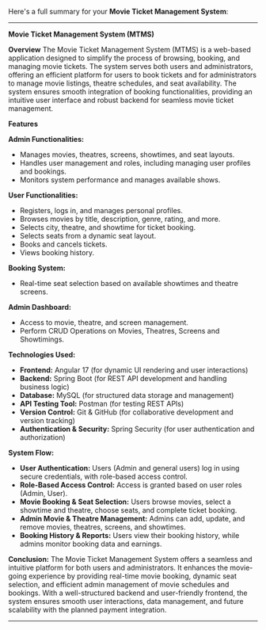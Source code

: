 Here's a full summary for your **Movie Ticket Management System**:

---

**Movie Ticket Management System (MTMS)**

**Overview**
The Movie Ticket Management System (MTMS) is a web-based application designed to simplify the process of browsing, booking, and managing movie tickets. The system serves both users and administrators, offering an efficient platform for users to book tickets and for administrators to manage movie listings, theatre schedules, and seat availability. The system ensures smooth integration of booking functionalities, providing an intuitive user interface and robust backend for seamless movie ticket management.

**Features**

**Admin Functionalities:**

* Manages movies, theatres, screens, showtimes, and seat layouts.
* Handles user management and roles, including managing user profiles and bookings.
* Monitors system performance and manages available shows.

**User Functionalities:**

* Registers, logs in, and manages personal profiles.
* Browses movies by title, description, genre, rating, and more.
* Selects city, theatre, and showtime for ticket booking.
* Selects seats from a dynamic seat layout.
* Books and cancels tickets.
* Views booking history.

**Booking System:**

* Real-time seat selection based on available showtimes and theatre screens.

**Admin Dashboard:**

* Access to movie, theatre, and screen management.
* Perform CRUD Operations on Movies, Theatres, Screens and Showtimings.

**Technologies Used:**

* **Frontend:** Angular 17 (for dynamic UI rendering and user interactions)
* **Backend:** Spring Boot (for REST API development and handling business logic)
* **Database:** MySQL (for structured data storage and management)
* **API Testing Tool:** Postman (for testing REST APIs)
* **Version Control:** Git & GitHub (for collaborative development and version tracking)
* **Authentication & Security:** Spring Security (for user authentication and authorization)

**System Flow:**

* **User Authentication:** Users (Admin and general users) log in using secure credentials, with role-based access control.
* **Role-Based Access Control:** Access is granted based on user roles (Admin, User).
* **Movie Booking & Seat Selection:** Users browse movies, select a showtime and theatre, choose seats, and complete ticket booking.
* **Admin Movie & Theatre Management:** Admins can add, update, and remove movies, theatres, screens, and showtimes.
* **Booking History & Reports:** Users view their booking history, while admins monitor booking data and earnings.

**Conclusion:**
The Movie Ticket Management System offers a seamless and intuitive platform for both users and administrators. It enhances the movie-going experience by providing real-time movie booking, dynamic seat selection, and efficient admin management of movie schedules and bookings. With a well-structured backend and user-friendly frontend, the system ensures smooth user interactions, data management, and future scalability with the planned payment integration.

---
